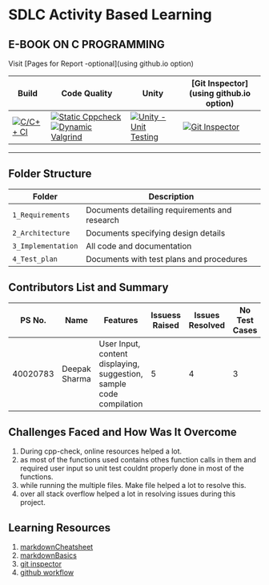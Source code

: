 # SDLC Activity Based Learning
## E-BOOK ON C PROGRAMMING

Visit [Pages for Report -optional](using github.io option)

Build | Code Quality | Unity | [Git Inspector](using github.io option)
------|----------|-------|--------------
[![C/C++ CI](https://github.com/debasish2110/LTTS-C-MiniProject/actions/workflows/c-cpp.yml/badge.svg)](https://github.com/debasish2110/LTTS-C-MiniProject/actions/workflows/c-cpp.yml) | [![Static Cppcheck](https://github.com/debasish2110/LTTS-C-MiniProject/actions/workflows/cppcheck.yml/badge.svg)](https://github.com/debasish2110/LTTS-C-MiniProject/actions/workflows/cppcheck.yml) [![Dynamic Valgrind](https://github.com/debasish2110/LTTS-C-MiniProject/actions/workflows/CodeQuality_Dynamic.yml/badge.svg)](https://github.com/debasish2110/LTTS-C-MiniProject/actions/workflows/CodeQuality_Dynamic.yml)| [![Unity - Unit Testing](https://github.com/debasish2110/LTTS-C-MiniProject/actions/workflows/unity.yml/badge.svg)](https://github.com/debasish2110/LTTS-C-MiniProject/actions/workflows/unity.yml)| [![Git Inspector](https://github.com/debasish2110/LTTS-C-MiniProject/actions/workflows/gitinspector.yml/badge.svg)](https://github.com/debasish2110/LTTS-C-MiniProject/actions/workflows/gitinspector.yml)

----
## Folder Structure
Folder             | Description
-------------------| -----------------------------------------
`1_Requirements`   | Documents detailing requirements and research
`2_Architecture`         | Documents specifying design details
`3_Implementation` | All code and documentation
`4_Test_plan`      | Documents with test plans and procedures

## Contributors List and Summary

PS No. |  Name   |    Features    | Issuess Raised |Issues Resolved|No Test Cases|Test Case Pass
-------|---------|----------------|----------------|---------------|-------------|--------------
40020783 | Deepak Sharma  | User Input, content displaying, suggestion, sample code compilation |  5  |  4  | 3  | 3        

## Challenges Faced and How Was It Overcome

1. During cpp-check, online resources helped a lot. 
2. as most of the functions used contains othes function calls in them and required user input so unit test couldnt properly done in most of the functions.
3. while running the multiple files. Make file helped a lot to resolve this.
4. over all stack overflow helped a lot in resolving issues during this project.

## Learning Resources
1. [markdownCheatsheet](https://github.com/adam-p/markdown-here/wiki/Markdown-Cheatsheet)
2. [markdownBasics](https://guides.github.com/features/mastering-markdown/)
3. [git inspector](https://github.com/ejwa/gitinspector.git)
4. [github workflow](https://docs.github.com/en/actions/learn-github-action)


